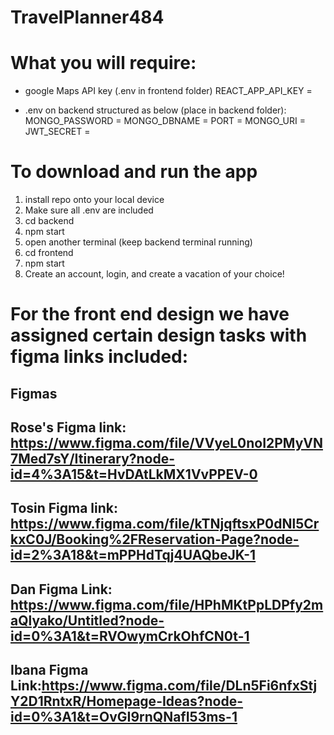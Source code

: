 # TravelPlanner484

# What you will require: 
- google Maps API key (.env in frontend folder)
REACT_APP_API_KEY = 

- .env on backend structured as below (place in backend folder):
MONGO_PASSWORD =
MONGO_DBNAME = 
PORT = 
MONGO_URI = 
JWT_SECRET = 

# To download and run the app
1) install repo onto your local device
2) Make sure all .env are included
3) cd backend
4) npm start
5) open another terminal (keep backend terminal running)
6) cd frontend
7) npm start
8) Create an account, login, and create a vacation of your choice!

# For the front end design we have assigned certain design tasks with figma links included:
## Figmas
## Rose's Figma link: https://www.figma.com/file/VVyeL0noI2PMyVN7Med7sY/Itinerary?node-id=4%3A15&t=HvDAtLkMX1VvPPEV-0
## Tosin Figma link: https://www.figma.com/file/kTNjqftsxP0dNl5CrkxC0J/Booking%2FReservation-Page?node-id=2%3A18&t=mPPHdTqj4UAQbeJK-1
## Dan Figma Link: https://www.figma.com/file/HPhMKtPpLDPfy2maQlyako/Untitled?node-id=0%3A1&t=RVOwymCrkOhfCN0t-1
## Ibana Figma Link:https://www.figma.com/file/DLn5Fi6nfxStjY2D1RntxR/Homepage-Ideas?node-id=0%3A1&t=OvGI9rnQNafI53ms-1

 
